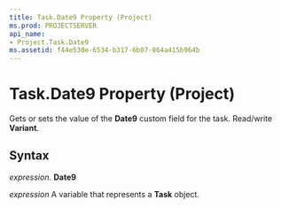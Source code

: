```yaml
---
title: Task.Date9 Property (Project)
ms.prod: PROJECTSERVER
api_name:
- Project.Task.Date9
ms.assetid: f44e530e-6534-b317-6b07-864a415b964b
---
```



# Task.Date9 Property (Project)

Gets or sets the value of the  **Date9** custom field for the task. Read/write **Variant**.


## Syntax

 _expression_. **Date9**

 _expression_ A variable that represents a **Task** object.


